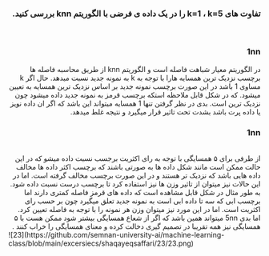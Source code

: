 <div dir="rtl">
  
  ###  تفاوت های k=1 ، k=5 را در یک داده ی فرضی با الگوریتم knn بررسی کنید.

  <br/>


### 1nn

در الگوریتم معیار شباهت فاصله است  و الگوریتم knn از طریق محاسبه فاصله ها برچسب نزدیک ترین همسایه هارا با توجه به k به نمونه جدید نسبت میدهد.
حال اگر  k مساوی 1 باشد در این صورت برچسب نمونه جدید بر اساس نزدیک ترین همسایه به تعیین میشود. که در شکل قابل ملاحظه استکه برچسب قرمز به نمونه جدید داده میشود چون نزدیک ترین است. 
 بدی در نظر گرفتن تنها 1 همسایه میتواند این باشد که اگر ان داده نویز یا داده پرت باشد بشدت تحت تاثیر قرار میگیرد و نتیجه غلط میدهد. 
 <br/>
 ### 1nn
 <br/>
از طرفی برای ۵ همسایگی با توجه به رای اکثریت برجسب نسبت داده میشو که در این حالت ممکن است مانند شکل داده ها به صورتی باشند که برچسب اکثر داده ها مخالف داده هایی باشد که نزدیک تر هستند و در این صورت برچسب مخالف گرفته است.
اما در این حالات نیز میتوان از تاثیر وزن ها نیز استفاده کرد تا برچسب درست نسبت داده شود. 
به طور مثال در شکل قابل مشاهده است که داده های قرمز فاصله کمتری دارند اما برچسب ابی که سه تا داده ابی است به نمونه جدید تعلق میگیرد چون بر حسب رای اکثریت است. اما در این مورد نیز میتوان وزن هر نمونه را با توجه به فاصله تعیین کرد.
 <br/>
اما بدی 5nn میتواند همین باشد که اگر از شعاع همسایگی بیشتر شود ممکن هست با ۵ همسایگی نیز همه تقریبا در تصمیم گیری دخالت کرده  و معنای همسایگی را خراب کنند .
<br/>
    </div>
  ![23](https://github.com/semnan-university-ai/machine-learning-class/blob/main/excersiecs/shaqayeqsaffari/23/23.png)
  
  



  <br/>
  

  
